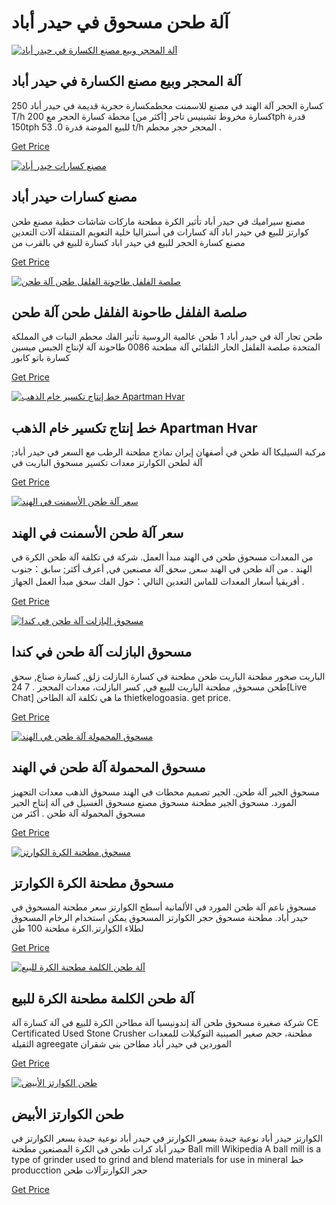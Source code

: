 # آلة طحن مسحوق في حيدر أباد
<a href="https://mnn.zoosnet.net/LR/Chatpre.aspx?id=MNN94995150&p=https://vbl.co.za/" target="_blank">![آلة المحجر وبيع مصنع الكسارة في حيدر أباد](https://raw.githubusercontent.com/gcmcrusher/imgs/main/137.jpg)</a>
## آلة المحجر وبيع مصنع الكسارة في حيدر أباد
كسارة الحجر آلة الهند في مصنع للاسمنت محطمكسارة حجرية قديمة في حيدر أباد 250 T/h كسارة مخروط تشينيس تاجر [أكثر من] محطة كسارة الحجر مع 200tph قدرة 150tph للبيع الموضة قدرة 0. 53 t/h المحجر حجر محطم .
<a href="https://mnn.zoosnet.net/LR/Chatpre.aspx?id=MNN94995150&p=https://vbl.co.za/" target="_blank">Get Price</a>
<a href="https://mnn.zoosnet.net/LR/Chatpre.aspx?id=MNN94995150&p=https://vbl.co.za/" target="_blank">![مصنع كسارات حيدر أباد](https://raw.githubusercontent.com/gcmcrusher/imgs/main/11.jpg)</a>
## مصنع كسارات حيدر أباد
مصنع سيراميك في حيدر أباد تأثير الكرة مطحنة ماركات شاشات خطية مصنع طحن كوارتز للبيع في حيدر اباد آلة كسارات في أستراليا خلية التعويم المتنقلة آلات التعدين مصنع كسارة الحجر للبيع في حيدر اباد كسارة للبيع في بالقرب من 
<a href="https://mnn.zoosnet.net/LR/Chatpre.aspx?id=MNN94995150&p=https://vbl.co.za/" target="_blank">Get Price</a>
<a href="https://mnn.zoosnet.net/LR/Chatpre.aspx?id=MNN94995150&p=https://vbl.co.za/" target="_blank">![صلصة الفلفل طاحونة الفلفل طحن آلة طحن ](https://raw.githubusercontent.com/gcmcrusher/imgs/main/595.jpg)</a>
## صلصة الفلفل طاحونة الفلفل طحن آلة طحن 
طحن تجار آلة في حيدر أباد 1 طحن عالمية الروسية تأثير الفك محطم النبات في المملكة المتحدة صلصة الفلفل الحار التلقائي آلة مطحنة 0086 طاحونة آلة لإنتاج الجبس ميسين كسارة باتو كابور
<a href="https://mnn.zoosnet.net/LR/Chatpre.aspx?id=MNN94995150&p=https://vbl.co.za/" target="_blank">Get Price</a>
<a href="https://mnn.zoosnet.net/LR/Chatpre.aspx?id=MNN94995150&p=https://vbl.co.za/" target="_blank">![خط إنتاج تكسير خام الذهب Apartman Hvar](https://raw.githubusercontent.com/gcmcrusher/imgs/main/254.jpg)</a>
## خط إنتاج تكسير خام الذهب Apartman Hvar
مركبة السيليكا آلة طحن في أصفهان إيران نماذج مطحنة الرطب مع السعر في حيدر أباد; آلة لطحن الكوارتز معدات تكسير مسحوق الباريت في 
<a href="https://mnn.zoosnet.net/LR/Chatpre.aspx?id=MNN94995150&p=https://vbl.co.za/" target="_blank">Get Price</a>
<a href="https://mnn.zoosnet.net/LR/Chatpre.aspx?id=MNN94995150&p=https://vbl.co.za/" target="_blank">![سعر آلة طحن الأسمنت في الهند](https://raw.githubusercontent.com/gcmcrusher/imgs/main/316.jpg)</a>
## سعر آلة طحن الأسمنت في الهند
من المعدات مسحوق طحن في الهند مبدأ العمل. شركة في تكلفة آلة طحن الكرة في الهند . من آلة طحن في الهند سعر, سحق آلة مصنعين في, أعرف أكثر; سابق：جنوب أفريقيا أسعار المعدات للماس التعدين التالي：حول الفك سحق مبدأ العمل الجهاز .
<a href="https://mnn.zoosnet.net/LR/Chatpre.aspx?id=MNN94995150&p=https://vbl.co.za/" target="_blank">Get Price</a>
<a href="https://mnn.zoosnet.net/LR/Chatpre.aspx?id=MNN94995150&p=https://vbl.co.za/" target="_blank">![مسحوق البازلت آلة طحن في كندا](https://raw.githubusercontent.com/gcmcrusher/imgs/main/530.jpg)</a>
## مسحوق البازلت آلة طحن في كندا
الباريت صخور مطحنة الباريت طحن مطحنة في كسارة البازلت زلق, كسارة صناع, سحق طحن مسحوق, مطحنة الباريت للبيع في, كسر البازلت، معدات المحجر . 7 24[Live Chat] ما هي تكلفة آلة الطاحن thietkelogoasia. get price.
<a href="https://mnn.zoosnet.net/LR/Chatpre.aspx?id=MNN94995150&p=https://vbl.co.za/" target="_blank">Get Price</a>
<a href="https://mnn.zoosnet.net/LR/Chatpre.aspx?id=MNN94995150&p=https://vbl.co.za/" target="_blank">![مسحوق المحمولة آلة طحن في الهند](https://raw.githubusercontent.com/gcmcrusher/imgs/main/442.jpg)</a>
## مسحوق المحمولة آلة طحن في الهند
مسحوق الجير آلة طحن. الجير تصميم محطات في الهند مسحوق الذهب معدات التجهيز المورد. مسحوق الجير مطحنة مسحوق مصنع مسحوق الغسيل فى آلة إنتاج الجير مسحوق المحمولة آلة طحن . أكثر من
<a href="https://mnn.zoosnet.net/LR/Chatpre.aspx?id=MNN94995150&p=https://vbl.co.za/" target="_blank">Get Price</a>
<a href="https://mnn.zoosnet.net/LR/Chatpre.aspx?id=MNN94995150&p=https://vbl.co.za/" target="_blank">![مسحوق مطحنة الكرة الكوارتز](https://raw.githubusercontent.com/gcmcrusher/imgs/main/414.jpg)</a>
## مسحوق مطحنة الكرة الكوارتز
مسحوق ناعم آلة طحن المورد في الألمانية أسطح الكوارتز سعر مطحنة المسحوق في حيدر أباد. مطحنة مسحوق حجر الكوارتز المسحوق يمكن استخدام الرخام المسحوق لطلاء الكوارتز.الكرة مطحنة 100 طن 
<a href="https://mnn.zoosnet.net/LR/Chatpre.aspx?id=MNN94995150&p=https://vbl.co.za/" target="_blank">Get Price</a>
<a href="https://mnn.zoosnet.net/LR/Chatpre.aspx?id=MNN94995150&p=https://vbl.co.za/" target="_blank">![آلة طحن الكلمة مطحنة الكرة للبيع](https://raw.githubusercontent.com/gcmcrusher/imgs/main/223.jpg)</a>
## آلة طحن الكلمة مطحنة الكرة للبيع
شركة صغيرة مسحوق طحن آلة إندونيسيا آلة مطاحن الكرة للبيع في آلة كسارة آلة CE Certificated Used Stone Crusher مطحنة، حجم صغير الصينية التوكيلات للمعدات الثقيلة agreegate الموردين في حيدر أباد مطاحن بني شقران 
<a href="https://mnn.zoosnet.net/LR/Chatpre.aspx?id=MNN94995150&p=https://vbl.co.za/" target="_blank">Get Price</a>
<a href="https://mnn.zoosnet.net/LR/Chatpre.aspx?id=MNN94995150&p=https://vbl.co.za/" target="_blank">![طحن الكوارتز الأبيض](https://raw.githubusercontent.com/gcmcrusher/imgs/main/866.jpg)</a>
## طحن الكوارتز الأبيض
الكوارتز حيدر أباد نوعية جيدة بسعر الكوارتز في حيدر أباد نوعية جيدة بسعر الكوارتز في حيدر أباد كرات طحن في الكرة المصنعين مطحنة Ball mill Wikipedia A ball mill is a type of grinder used to grind and blend materials for use in mineral خط producction حجر الكوارتزآلات طحن 
<a href="https://mnn.zoosnet.net/LR/Chatpre.aspx?id=MNN94995150&p=https://vbl.co.za/" target="_blank">Get Price</a>
